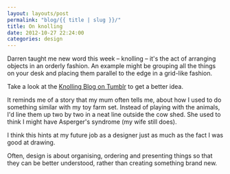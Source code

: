 ```yaml
---
layout: layouts/post
permalink: "blog/{{ title | slug }}/"
title: On knolling
date: 2012-10-27 22:24:00
categories: design
---
```


Darren taught me new word this week – knolling – it's the act of arranging objects in an orderly fashion. An example might be grouping all the things on your desk and placing them parallel to the edge in a grid-like fashion.

Take a look at the [Knolling Blog on Tumblr](http://knollingblog.tumblr.com/) to get a better idea.

It reminds me of a story that my mum often tells me, about how I used to do something similar with my toy farm set. Instead of playing with the animals, I'd line them up two by two in a neat line outside the cow shed. She used to think I might have Asperger's syndrome (my wife still does).

I think this hints at my future job as a designer just as much as the fact I was good at drawing.

Often, design is about organising, ordering and presenting things so that they can be better understood, rather than creating something brand new.